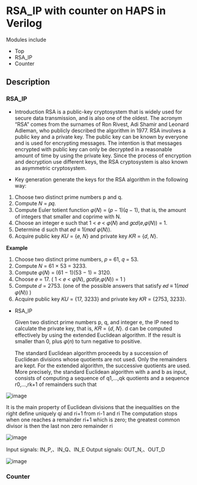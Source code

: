# **RSA_IP with counter on HAPS in Verilog**
Modules include
- Top
- RSA_IP
- Counter

## Description

### RSA_IP
- Introduction
RSA is a public-key cryptosystem that is widely used for secure data transmission, and is also one of the oldest. The acronym “RSA” comes from the surnames of Ron Rivest, Adi Shamir and Leonard Adleman, who publicly described the algorithm in 1977. RSA involves a public key and a private key. The public key can be known by everyone and is used for encrypting messages. The intention is that messages encrypted with public key can only be decrypted in a reasonable amount of time by using the private key. Since the process of encryption and decryption use different keys, the RSA cryptosystem is also known as asymmetric cryptosystem.

- Key generation 
generate the keys for the RSA algorithm in the following way:
1. Choose two distinct prime numbers p and q. 
2. Compute 𝑁 = 𝑝𝑞. 
3. Compute Euler totient function 𝜑(𝑁) = (𝑝 − 1)(𝑞 − 1), that is, the amount of integers that smaller and coprime with N. 
4. Choose an integer e such that 1 < 𝑒 < 𝜑(𝑁) and 𝑔𝑐𝑑(𝑒,𝜑(𝑁)) = 1. 
5. Determine d such that 𝑒𝑑 ≡ 1(𝑚𝑜𝑑 𝜑(𝑁)). 
6. Acquire public key 𝐾𝑈 = {𝑒, 𝑁} and private key 𝐾𝑅 = {𝑑, 𝑁}.

 **Example** 
  1. Choose two distinct prime numbers, 𝑝 = 61, 𝑞 = 53. 
  2. Compute 𝑁 = 61 × 53 = 3233. 
  3. Compute 𝜑(𝑁) = (61 − 1)(53 − 1) = 3120. 
  4. Choose 𝑒 = 17. ( 1 < 𝑒 < 𝜑(𝑁), 𝑔𝑐𝑑(𝑒,𝜑(𝑁)) = 1 ) 
  5. Compute 𝑑 = 2753. (one of the possible answers that satisfy 𝑒𝑑 ≡ 1(𝑚𝑜𝑑 𝜑(𝑁)) ) 
  6. Acquire public key 𝐾𝑈 = {17, 3233} and private key 𝐾𝑅 = {2753, 3233}.


- RSA_IP 


  Given two distinct prime numbers p, q, and integer e, the IP need to calculate the private key, that is, 𝐾𝑅 = {𝑑, 𝑁}.
  d can be computed effectively by using the extended Euclidean algorithm. If the result is smaller than 0, plus 𝜑(𝑛) to turn negative to positive.

  The standard Euclidean algorithm proceeds by a succession of Euclidean divisions whose quotients are not used. Only the remainders are kept. 
  For the extended algorithm, the successive quotients are used. More precisely, the standard Euclidean algorithm with a and b as input, consists of computing a         sequence  of q1,…,qk quotients and a sequence r0,…,rk+1 of remainders such that



![image](https://user-images.githubusercontent.com/118537645/233063202-3a8c0a00-967b-4ee3-8cce-3671232a7003.png)


It is the main property of Euclidean divisions that the inequalities on the right define uniquely qi and ri+1 from  ri-1 and ri
The computation stops when one reaches a remainder  ri+1 which is zero; the greatest common divisor is then the last non zero remainder  ri


![image](https://user-images.githubusercontent.com/118537645/233063464-817f4aec-d952-4892-bf5d-65f878ce7f95.png)


Input signals: IN_P,、IN_Q、IN_E
Output signals: OUT_N,、OUT_D

![image](https://user-images.githubusercontent.com/118537645/233063522-9f71cab0-137b-4631-847c-8ddd55e15328.png)

### Counter
